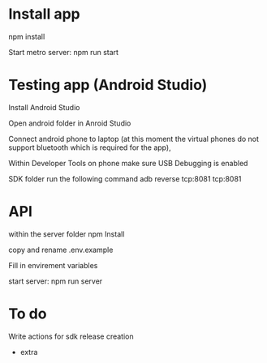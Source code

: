 
# Install app
npm install

Start metro server:
npm run start

# Testing app (Android Studio)
Install Android Studio

Open android folder in Anroid Studio

Connect android phone to laptop (at this moment the virtual phones do not support bluetooth which is required for the app),

Within Developer Tools on phone make sure USB Debugging is enabled

SDK folder run the following command
adb reverse tcp:8081 tcp:8081

# API
within the server folder
npm Install

copy and rename .env.example

Fill in envirement variables 

start server:
npm run server


# To do 
Write actions for sdk release creation
+ extra

